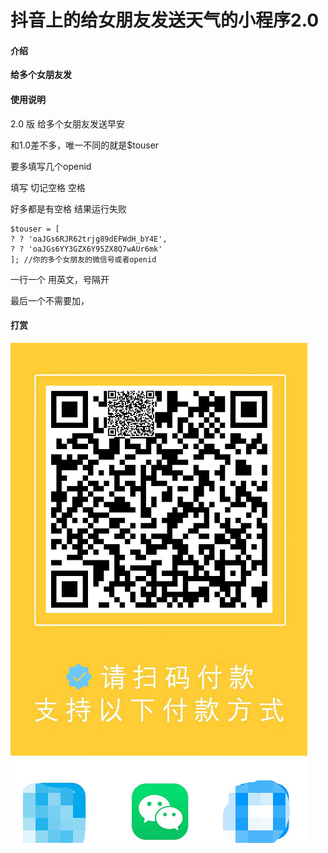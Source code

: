 # 抖音上的给女朋友发送天气的小程序2.0

#### 介绍
 **给多个女朋友发** 



#### 使用说明
2.0 版 
给多个女朋友发送早安

和1.0差不多，唯一不同的就是$touser

要多填写几个openid

填写  切记空格  空格

好多都是有空格 结果运行失败


```
$touser = [
? ? 'oaJGs6RJR62trjg89dEFWdH_bY4E',
? ? 'oaJGs6YY3GZX6Y95ZX8Q7wAUr6mk'
]; //你的多个女朋友的微信号或者openid
```


一行一个 用英文，号隔开

最后一个不需要加，

#### 打赏
![输入图片说明](image.png)
